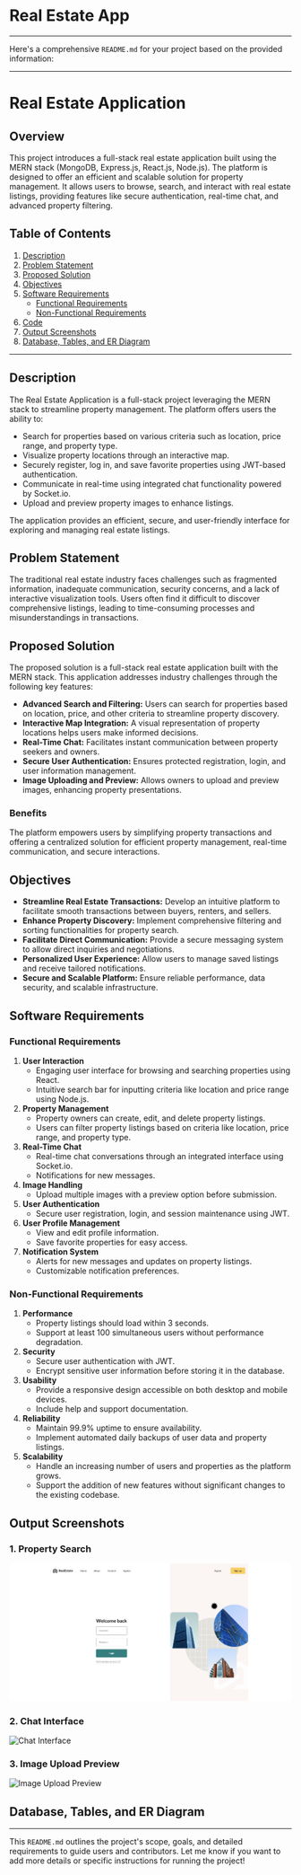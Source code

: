 # Real Estate App

---
Here's a comprehensive `README.md` for your project based on the provided information:

---

# Real Estate Application

## Overview
This project introduces a full-stack real estate application built using the MERN stack (MongoDB, Express.js, React.js, Node.js). The platform is designed to offer an efficient and scalable solution for property management. It allows users to browse, search, and interact with real estate listings, providing features like secure authentication, real-time chat, and advanced property filtering.

## Table of Contents
1. [Description](#description)
2. [Problem Statement](#problem-statement)
3. [Proposed Solution](#proposed-solution)
4. [Objectives](#objectives)
5. [Software Requirements](#software-requirements)
   - [Functional Requirements](#functional-requirements)
   - [Non-Functional Requirements](#non-functional-requirements)
6. [Code](#code)
7. [Output Screenshots](#output-screenshots)
8. [Database, Tables, and ER Diagram](#database-tables-and-er-diagram)

---

## Description
The Real Estate Application is a full-stack project leveraging the MERN stack to streamline property management. The platform offers users the ability to:
- Search for properties based on various criteria such as location, price range, and property type.
- Visualize property locations through an interactive map.
- Securely register, log in, and save favorite properties using JWT-based authentication.
- Communicate in real-time using integrated chat functionality powered by Socket.io.
- Upload and preview property images to enhance listings.

The application provides an efficient, secure, and user-friendly interface for exploring and managing real estate listings.

## Problem Statement
The traditional real estate industry faces challenges such as fragmented information, inadequate communication, security concerns, and a lack of interactive visualization tools. Users often find it difficult to discover comprehensive listings, leading to time-consuming processes and misunderstandings in transactions.

## Proposed Solution
The proposed solution is a full-stack real estate application built with the MERN stack. This application addresses industry challenges through the following key features:
- **Advanced Search and Filtering:** Users can search for properties based on location, price, and other criteria to streamline property discovery.
- **Interactive Map Integration:** A visual representation of property locations helps users make informed decisions.
- **Real-Time Chat:** Facilitates instant communication between property seekers and owners.
- **Secure User Authentication:** Ensures protected registration, login, and user information management.
- **Image Uploading and Preview:** Allows owners to upload and preview images, enhancing property presentations.

### Benefits
The platform empowers users by simplifying property transactions and offering a centralized solution for efficient property management, real-time communication, and secure interactions.

## Objectives
- **Streamline Real Estate Transactions:** Develop an intuitive platform to facilitate smooth transactions between buyers, renters, and sellers.
- **Enhance Property Discovery:** Implement comprehensive filtering and sorting functionalities for property search.
- **Facilitate Direct Communication:** Provide a secure messaging system to allow direct inquiries and negotiations.
- **Personalized User Experience:** Allow users to manage saved listings and receive tailored notifications.
- **Secure and Scalable Platform:** Ensure reliable performance, data security, and scalable infrastructure.

## Software Requirements

### Functional Requirements
1. **User Interaction**
   - Engaging user interface for browsing and searching properties using React.
   - Intuitive search bar for inputting criteria like location and price range using Node.js.
2. **Property Management**
   - Property owners can create, edit, and delete property listings.
   - Users can filter property listings based on criteria like location, price range, and property type.
3. **Real-Time Chat**
   - Real-time chat conversations through an integrated interface using Socket.io.
   - Notifications for new messages.
4. **Image Handling**
   - Upload multiple images with a preview option before submission.
5. **User Authentication**
   - Secure user registration, login, and session maintenance using JWT.
6. **User Profile Management**
   - View and edit profile information.
   - Save favorite properties for easy access.
7. **Notification System**
   - Alerts for new messages and updates on property listings.
   - Customizable notification preferences.

### Non-Functional Requirements
1. **Performance**
   - Property listings should load within 3 seconds.
   - Support at least 100 simultaneous users without performance degradation.
2. **Security**
   - Secure user authentication with JWT.
   - Encrypt sensitive user information before storing it in the database.
3. **Usability**
   - Provide a responsive design accessible on both desktop and mobile devices.
   - Include help and support documentation.
4. **Reliability**
   - Maintain 99.9% uptime to ensure availability.
   - Implement automated daily backups of user data and property listings.
5. **Scalability**
   - Handle an increasing number of users and properties as the platform grows.
   - Support the addition of new features without significant changes to the existing codebase.


## Output Screenshots
### 1. Property Search
![Property Search](./outputs/file_2024-10-18_03.12.06.png)

### 2. Chat Interface
![Chat Interface](./assets/chat-interface.png)

### 3. Image Upload Preview
![Image Upload Preview](./assets/image-upload-preview.png)

## Database, Tables, and ER Diagram


---

This `README.md` outlines the project's scope, goals, and detailed requirements to guide users and contributors. Let me know if you want to add more details or specific instructions for running the project!
